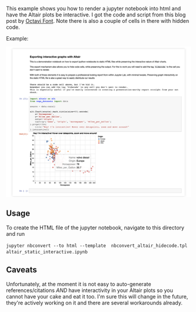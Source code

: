 This example shows you how to render a jupyter notebook into html and have the Altair plots be interactive.
I got the code and script from this blog post by [Octavi Font](http://octavifs.me/static/interactive-graphs-on-static-notebooks-with-altair/altair_static_interactive.html). 
Note there is also a couple of cells in there with hidden code.

Example:

![](html_render.png)

## Usage
To create the HTML file of the jupyter notebook, navigate to this directory and run

```jupyter nbconvert --to html --template  nbconvert_altair_hidecode.tpl altair_static_interactive.ipynb```

## Caveats
Unfortunately, at the moment it is not easy to auto-generate references/citations *AND* have interactivity in your Altair plots so you cannot have your cake and eat it too. I'm sure this will change in the future, they're actively working on it and there are several workarounds already.
